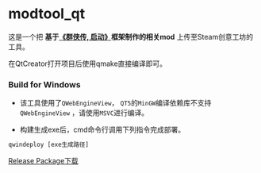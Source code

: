 # modtool_qt

这是一个把 <b>基于[《群侠传, 启动》](https://github.com/jynew/jynew)框架制作的相关mod</b> 上传至Steam创意工坊的工具。

在QtCreator打开项目后使用qmake直接编译即可。

### Build for Windows

* 该工具使用了```QWebEngineView```， ```QT5```的```MinGW```编译依赖库不支持```QWebEngineView``` ，请使用```MSVC```进行编译。

* 构建生成exe后，cmd命令行调用下列指令完成部署。
```bat
qwindeploy [exe生成路径]
```

[Release Package下载](https://github.com/0kk470/modtool_qt/releases/tag/modtool)

